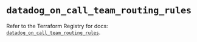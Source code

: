 # `datadog_on_call_team_routing_rules`

Refer to the Terraform Registry for docs: [`datadog_on_call_team_routing_rules`](https://registry.terraform.io/providers/datadog/datadog/3.71.0/docs/resources/on_call_team_routing_rules).
